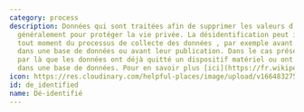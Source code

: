 ```yaml
---
category: process
description: Données qui sont traitées afin de supprimer les valeurs d'identification,
  généralement pour protéger la vie privée. La désidentification peut intervenir à
  tout moment du processus de collecte des données , par exemple avant leur stockage
  dans une base de données ou avant leur publication. Dans le cas présent, nous entendons
  par là que les données ont déjà quitté un dispositif matériel ou ont été stockées
  dans une base de données. Pour en savoir plus [ici](https://fr.wikipedia.org/wiki/Désidentification)
icon: https://res.cloudinary.com/helpful-places/image/upload/v1664832751/dtpr-icons/process/deidentified_sfq92y.svg
id: de_identified
name: Dé-identifié
---
```

